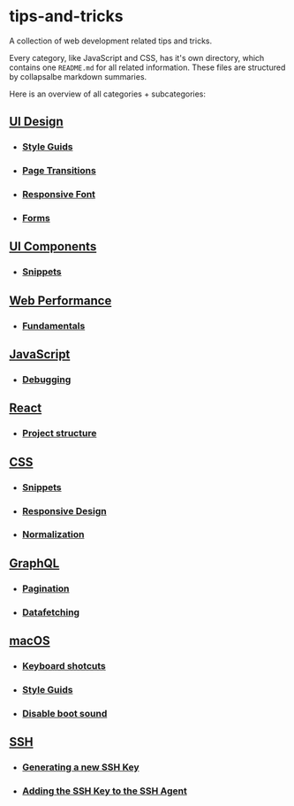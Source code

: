 # tips-and-tricks

A collection of web development related tips and tricks.

Every category, like JavaScript and CSS, has it's own directory, which contains one `README.md` for all related information. These files are structured by collapsalbe markdown summaries.

Here is an overview of all categories + subcategories:

## [UI Design](ui-design/README.md)

- ### [Style Guids](ui-design/README.md#style-guids)
- ### [Page Transitions](ui-design/README.md#page-transitions)
- ### [Responsive Font](ui-design/README.md#responsive-font)
- ### [Forms](ui-design/README.md#forms)

## [UI Components](ui-components/README.md)

- ### [Snippets](ui-components/README.md#snippets)

## [Web Performance](web-performance/README.md)

- ### [Fundamentals](web-performance/README.md#fundamentals)

## [JavaScript](js/README.md)

- ### [Debugging](js/README.md#debugging)

## [React](react/README.md)

- ### [Project structure](react/README.md#project-structure)

## [CSS](css/README.md)

- ### [Snippets](css/README.md#snippets)
- ### [Responsive Design](css/README.md#responsive-design)
- ### [Normalization](css/README.md#normalization)

## [GraphQL](graphql/README.md)

- ### [Pagination](graphql/README.md#pagination)
- ### [Datafetching](graphql/README.md#datafetching)

## [macOS](macos/README.md)

- ### [Keyboard shotcuts](macos/README.md#keyboard-shortcuts)
- ### [Style Guids](macos/README.md#style-guids)
- ### [Disable boot sound](macos/README.md#disable-boot-sound)

## [SSH](ssh/README.md)

- ### [Generating a new SSH Key](ssh/README.md#key-generation)
- ### [Adding the SSH Key to the SSH Agent](ssh/README.md#add-key-to-agent)
